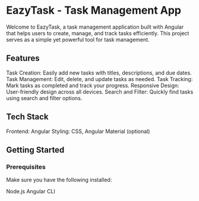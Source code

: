 # EazyTask - Task Management App
Welcome to EazyTask, a task management application built with Angular that helps users to create, manage, and track tasks efficiently. This project serves as a simple yet powerful tool for task management.

## Features
Task Creation: Easily add new tasks with titles, descriptions, and due dates.
Task Management: Edit, delete, and update tasks as needed.
Task Tracking: Mark tasks as completed and track your progress.
Responsive Design: User-friendly design across all devices.
Search and Filter: Quickly find tasks using search and filter options.
## Tech Stack
Frontend: Angular
Styling: CSS, Angular Material (optional)

## Getting Started
### Prerequisites
Make sure you have the following installed:

Node.js
Angular CLI
